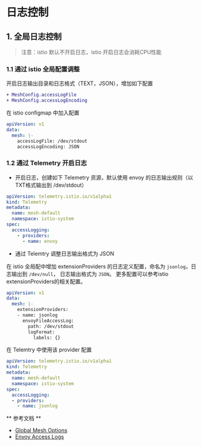 # 日志控制

## 1. 全局日志控制

> 注意：istio 默认不开启日志，istio 开启日志会消耗CPU性能

### 1.1 通过 istio 全局配置调整

开启日志输出目录和日志格式（TEXT，JSON），增加如下配置
```diff
+ MeshConfig.accessLogFile
+ MeshConfig.accessLogEncoding
```

在 istio configmap 中加入配置
```yaml
apiVersion: v1
data:
  mesh: |-
    accessLogFile: /dev/stdout
    accessLogEncoding: JSON
```

### 1.2 通过 Telemetry 开启日志

- 开启日志，创建如下 Telemetry 资源，默认使用 envoy 的日志输出规则（以TXT格式输出到 /dev/stdout）

```yaml
apiVersion: telemetry.istio.io/v1alpha1
kind: Telemetry
metadata:
  name: mesh-default
  namespace: istio-system
spec:
  accessLogging:
    - providers:
      - name: envoy
```

- 通过 Telemtry 调整日志输出格式为 JSON

在 istio 全局配中增加 extensionProviders 的日志定义配置，命名为 `jsonlog`，日志输出到 `/dev/null`， 日志输出格式为 `JSON`。
更多配置可以参考istio extensionProviders的相关配置。
```yaml
apiVersion: v1
data:
  mesh: |-
    extensionProviders:
    - name: jsonlog
      envoyFileAccessLog:
        path: /dev/stdout
        logFormat:
          labels: {}
```
在 Telemtry 中使用该 provider 配置
```yaml
apiVersion: telemetry.istio.io/v1alpha1
kind: Telemetry
metadata:
  name: mesh-default
  namespace: istio-system
spec:
  accessLogging:
  - providers:
    - name: jsonlog
```


** 参考文档 **
- [Global Mesh Options](https://istio.io/latest/docs/reference/config/istio.mesh.v1alpha1/#MeshConfig)
- [Envoy Access Logs](https://istio.io/latest/docs/tasks/observability/logs/access-log/)